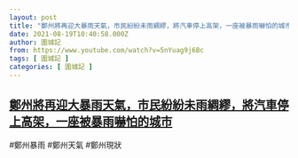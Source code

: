 ```yaml
---
layout: post
title: "鄭州將再迎大暴雨天氣，市民紛紛未雨綢繆，將汽車停上高架，一座被暴雨嚇怕的城市"
date: 2021-08-19T10:40:58.000Z
author: 圍城記
from: https://www.youtube.com/watch?v=5nYuag9j6Bc
tags: [ 圍城記 ]
categories: [ 圍城記 ]
---
```

<!--1629369658000-->
[鄭州將再迎大暴雨天氣，市民紛紛未雨綢繆，將汽車停上高架，一座被暴雨嚇怕的城市](https://www.youtube.com/watch?v=5nYuag9j6Bc)
------

<div>
#鄭州暴雨 #鄭州天氣 #鄭州現狀
</div>
